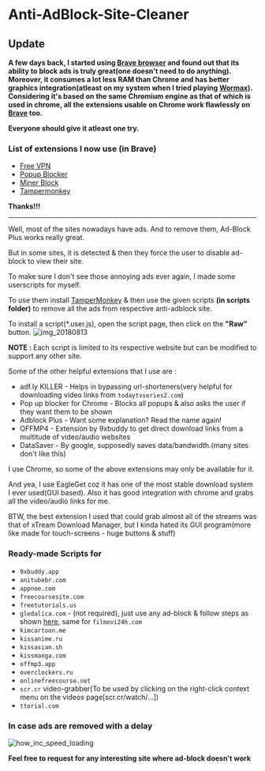 # Anti-AdBlock-Site-Cleaner

## Update
__A few days back, I started using [Brave browser](https://brave.com/) and found out that its ability to block ads is truly great(one doesn't need to do anything). Moreover, it consumes a lot less RAM than Chrome and has better graphics integration(atleast on my system when I tried playing [Wormax](https://wormax.io)). Considering it's based on the same Chromium engine as that of which is used in chrome, all the extensions usable on Chrome work flawlessly on [Brave](https://brave.com/) too.__

__Everyone should give it atleast one try.__

### List of extensions I now use (in Brave)
- [Free VPN](https://chrome.google.com/webstore/detail/free-vpn-the-fastest-vpn/nkomfibbgccdjcahcpleidblgknecfhh)
- [Popup Blocker](https://chrome.google.com/webstore/detail/pop-up-blocker-for-chrome/bkkbcggnhapdmkeljlodobbkopceiche)
- [Miner Block](https://chrome.google.com/webstore/detail/minerblock/emikbbbebcdfohonlaifafnoanocnebl)
- [Tampermonkey](https://chrome.google.com/webstore/detail/tampermonkey/dhdgffkkebhmkfjojejmpbldmpobfkfo?hl=en)

__Thanks!!!__

---

Well, most of the sites nowadays have ads. And to remove them, Ad-Block Plus works really great.

But in some sites, it is detected & then they force the user to disable ad-block to view their site.

To make sure I don't see those annoying ads ever again, I made some userscripts for myself.

To use them install [TamperMonkey](https://tampermonkey.net/) & then use the given scripts __(in scripts folder)__ to remove all the ads from respective anti-adblock site.

To install a script(*.user.js), open the script page, then click on the __"Raw"__ button.
![img_20180813](https://user-images.githubusercontent.com/17880848/44028720-716d9f6c-9f18-11e8-904e-9705422bdf8a.png)

__NOTE :__ Each script is limited to its respective website but can be modified to support any other site.

Some of the other helpful extensions that I use are :
- adf.ly KILLER                          - Helps in bypassing url-shorteners(very helpful for downloading video links from `todaytvseries2.com`)
- Pop up blocker for Chrome              - Blocks all popups & also asks the user if they want them to be shown
- Adblock Plus                           - Want some explanation? Read the name again!
- OFFMP4                                 - Extension by 9xbuddy to get direct download links from a multitude of video/audio websites
- DataSaver                              - By google, supposedly saves data/bandwidth.(many sites don't like this)

I use Chrome, so some of the above extensions may only be available for it.

And yea, I use EagleGet coz it has one of the most stable download system I ever used(GUI based). Also it has good integration with chrome
and grabs all the video/audio links for me.

BTW, the best extension I used that could grab almost all of the streams was that of xTream Download Manager, but I kinda hated its GUI program(more like made for touch-screens - huge buttons & stuff)

### Ready-made Scripts for

- `9xbuddy.app`
- `anitubebr.com`
- `appnee.com`
- `freecoursesite.com`
- `freetutorials.us`
- `gledalica.com` - (not required), just use any ad-block & follow steps as shown [here](https://github.com/gmastergreatee/Anti-AdBlock-Site-Cleaner/issues/1), same for `filmovi24h.com`
- `kimcartoon.me`
- `kissanime.ru`
- `kissasian.sh`
- `kissmanga.com`
- `offmp3.app`
- `overclockers.ru`
- `onlinefreecourse.net`
- `scr.cr` video-grabber(To be used by clicking on the right-click context menu on the videos page[scr.cr/watch/...])
- `ttorial.com`

### In case ads are removed with a delay
![how_inc_speed_loading](https://user-images.githubusercontent.com/17880848/44036710-18c9f3de-9f30-11e8-900a-ea00836ac99a.gif)

__Feel free to request for any interesting site where ad-block doesn't work__
